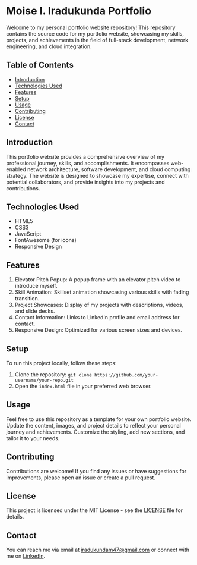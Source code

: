 # Moise I. Iradukunda Portfolio

Welcome to my personal portfolio website repository! This repository contains the source code for my portfolio website, showcasing my skills, projects, and achievements in the field of full-stack development, network engineering, and cloud integration.

## Table of Contents

- [Introduction](#introduction)
- [Technologies Used](#technologies-used)
- [Features](#features)
- [Setup](#setup)
- [Usage](#usage)
- [Contributing](#contributing)
- [License](#license)
- [Contact](#contact)

## Introduction

This portfolio website provides a comprehensive overview of my professional journey, skills, and accomplishments. It encompasses web-enabled network architecture, software development, and cloud computing strategy. The website is designed to showcase my expertise, connect with potential collaborators, and provide insights into my projects and contributions.

## Technologies Used

- HTML5
- CSS3
- JavaScript
- FontAwesome (for icons)
- Responsive Design

## Features

1. Elevator Pitch Popup: A popup frame with an elevator pitch video to introduce myself.
2. Skill Animation: Skillset animation showcasing various skills with fading transition.
3. Project Showcases: Display of my projects with descriptions, videos, and slide decks.
4. Contact Information: Links to LinkedIn profile and email address for contact.
5. Responsive Design: Optimized for various screen sizes and devices.

## Setup

To run this project locally, follow these steps:

1. Clone the repository: `git clone https://github.com/your-username/your-repo.git`
2. Open the `index.html` file in your preferred web browser.

## Usage

Feel free to use this repository as a template for your own portfolio website. Update the content, images, and project details to reflect your personal journey and achievements. Customize the styling, add new sections, and tailor it to your needs.

## Contributing

Contributions are welcome! If you find any issues or have suggestions for improvements, please open an issue or create a pull request.

## License

This project is licensed under the MIT License - see the [LICENSE](LICENSE) file for details.

## Contact

You can reach me via email at iradukundam47@gmail.com or connect with me on [LinkedIn](https://www.linkedin.com/in/moise-iradukunda-ingabire/).
